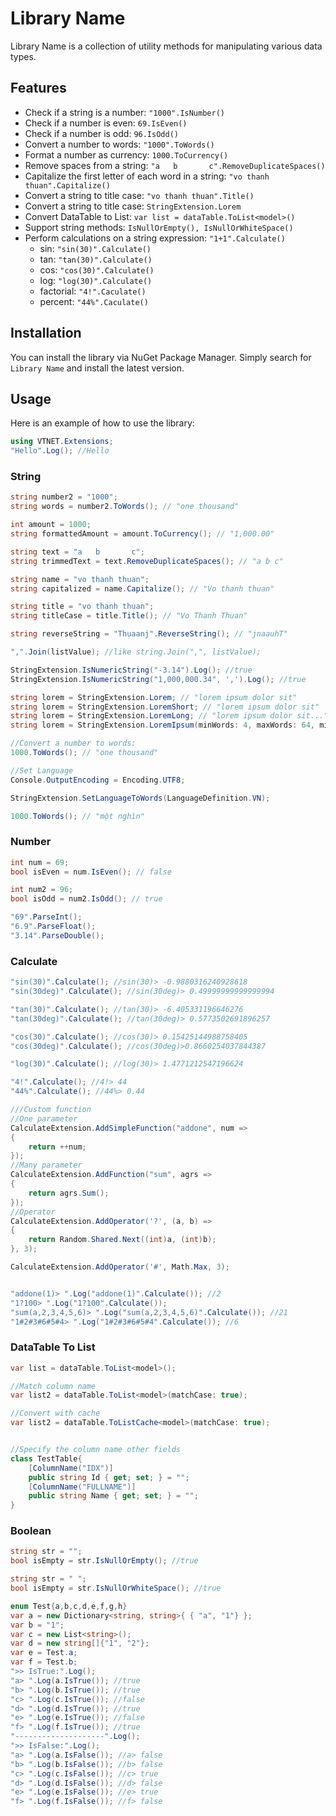 ﻿# Library Name
Library Name is a collection of utility methods for manipulating various data types.

## Features
- Check if a string is a number: `"1000".IsNumber()`
- Check if a number is even: `69.IsEven()`
- Check if a number is odd: `96.IsOdd()`
- Convert a number to words: `"1000".ToWords()`
- Format a number as currency: `1000.ToCurrency()`
- Remove spaces from a string: `"a   b       c".RemoveDuplicateSpaces()`
- Capitalize the first letter of each word in a string: `"vo thanh thuan".Capitalize()`
- Convert a string to title case: `"vo thanh thuan".Title()`
- Convert a string to title case: `StringExtension.Lorem`
- Convert DataTable to List: `var list = dataTable.ToList<model>()`
- Support string methods: `IsNullOrEmpty(), IsNullOrWhiteSpace()`
- Perform calculations on a string expression: `"1+1".Calculate()`
	- sin: `"sin(30)".Calculate()`
	- tan: `"tan(30)".Calculate()`
	- cos: `"cos(30)".Calculate()`
	- log: `"log(30)".Calculate()`
	- factorial: `"4!".Caculate()`
	- percent: `"44%".Caculate()`
## Installation

You can install the library via NuGet Package Manager. Simply search for `Library Name` and install the latest version.

## Usage

Here is an example of how to use the library:

```csharp
using VTNET.Extensions;
"Hello".Log(); //Hello
```

### String
```csharp
string number2 = "1000";
string words = number2.ToWords(); // "one thousand"

int amount = 1000;
string formattedAmount = amount.ToCurrency(); // "1,000.00"

string text = "a   b       c";
string trimmedText = text.RemoveDuplicateSpaces(); // "a b c"

string name = "vo thanh thuan";
string capitalized = name.Capitalize(); // "Vo thanh thuan"

string title = "vo thanh thuan";
string titleCase = title.Title(); // "Vo Thanh Thuan"

string reverseString = "Thuaanj".ReverseString(); // "jnaauhT"

",".Join(listValue); //like string.Join(",", listValue);

StringExtension.IsNumericString("-3.14").Log(); //true
StringExtension.IsNumericString("1,000,000.34", ',').Log(); //true

string lorem = StringExtension.Lorem; // "lorem ipsum dolor sit"
string lorem = StringExtension.LoremShort; // "lorem ipsum dolor sit"
string lorem = StringExtension.LoremLong; // "lorem ipsum dolor sit..."
string lorem = StringExtension.LoremIpsum(minWords: 4, maxWords: 64, minSentences: 1, maxSentences: 4, numParagraphs: 4); // "lorem ipsum dolor sit..."

//Convert a number to words:
1000.ToWords(); // "one thousand"

//Set Language
Console.OutputEncoding = Encoding.UTF8;

StringExtension.SetLanguageToWords(LanguageDefinition.VN);

1000.ToWords(); // "một nghìn"
```

### Number
```csharp
int num = 69;
bool isEven = num.IsEven(); // false

int num2 = 96;
bool isOdd = num2.IsOdd(); // true

"69".ParseInt();
"6.9".ParseFloat();
"3.14".ParseDouble();
```

### Calculate
```csharp
"sin(30)".Calculate(); //sin(30)> -0.9880316240928618
"sin(30deg)".Calculate(); //sin(30deg)> 0.49999999999999994

"tan(30)".Calculate(); //tan(30)> -6.405331196646276
"tan(30deg)".Calculate(); //tan(30deg)> 0.5773502691896257

"cos(30)".Calculate(); //cos(30)> 0.15425144988758405
"cos(30deg)".Calculate(); //cos(30deg)>0.8660254037844387

"log(30)".Calculate(); //log(30)> 1.4771212547196624

"4!".Calculate(); //4!> 44
"44%".Calculate(); //44%> 0.44

///Custom function
//One parameter
CalculateExtension.AddSimpleFunction("addone", num =>
{
    return ++num;
});
//Many parameter
CalculateExtension.AddFunction("sum", agrs =>
{
    return agrs.Sum();
});
//Operator
CalculateExtension.AddOperator('?', (a, b) =>
{
    return Random.Shared.Next((int)a, (int)b);
}, 3);

CalculateExtension.AddOperator('#', Math.Max, 3);


"addone(1)> ".Log("addone(1)".Calculate()); //2
"1?100> ".Log("1?100".Calculate());
"sum(a,2,3,4,5,6)> ".Log("sum(a,2,3,4,5,6)".Calculate()); //21
"1#2#3#6#5#4> ".Log("1#2#3#6#5#4".Calculate()); //6
```

### DataTable To List
```csharp
var list = dataTable.ToList<model>();

//Match column name
var list2 = dataTable.ToList<model>(matchCase: true);

//Convert with cache
var list2 = dataTable.ToListCache<model>(matchCase: true);


//Specify the column name other fields
class TestTable{
	[ColumnName("IDX")]
	public string Id { get; set; } = "";
	[ColumnName("FULLNAME")]
	public string Name { get; set; } = "";
}
```

### Boolean
```csharp
string str = "";
bool isEmpty = str.IsNullOrEmpty(); //true

string str = " ";
bool isEmpty = str.IsNullOrWhiteSpace(); //true

enum Test{a,b,c,d,e,f,g,h}
var a = new Dictionary<string, string>{ { "a", "1"} };
var b = "1";
var c = new List<string>();
var d = new string[]{"1", "2"};
var e = Test.a;
var f = Test.b;
">> IsTrue:".Log();
"a> ".Log(a.IsTrue()); //true
"b> ".Log(b.IsTrue()); //true
"c> ".Log(c.IsTrue()); //false
"d> ".Log(d.IsTrue()); //true
"e> ".Log(e.IsTrue()); //false
"f> ".Log(f.IsTrue()); //true
"--------------------".Log();
">> IsFalse:".Log();
"a> ".Log(a.IsFalse()); //a> false
"b> ".Log(b.IsFalse()); //b> false
"c> ".Log(c.IsFalse()); //c> true
"d> ".Log(d.IsFalse()); //d> false
"e> ".Log(e.IsFalse()); //e> true
"f> ".Log(f.IsFalse()); //f> false
```